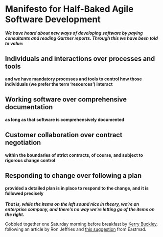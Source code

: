 # Manifesto for Half-Baked Agile Software Development

**_We have heard about new ways of developing software by paying consultants and reading Gartner reports. Through
this we have been told to value:_** 


## Individuals and interactions over processes and tools
####   and we have mandatory processes and tools to control how those individuals (we prefer the term ‘resources’) interact


## Working software over comprehensive documentation
#### as long as that software is comprehensively documented


## Customer collaboration over contract negotiation
#### within the boundaries of strict contracts, of course, and subject to rigorous change control


## Responding to change over following a plan
#### provided a detailed plan is in place to respond to the change, and it is followed precisely


**_That is, while the items on the left sound nice in theory, we’re an enterprise company, and there’s no way we’re letting go of the items on the right._**

Cobbled together one Saturday morning before breakfast by [Kerry Buckley](kerrybuckley.org), following an article by Ron Jeffries and [this suggestion](http://twitter.com/Eastmad/status/22276560010) from Eastmad.
